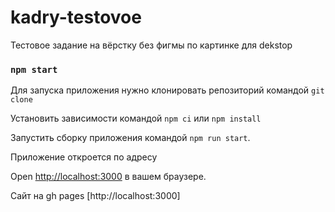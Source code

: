 # kadry-testovoe
Тестовое задание на вёрстку без фигмы по картинке для dekstop

### `npm start`

Для запуска приложения нужно клонировать репозиторий
командой `git clone`

Установить зависимости командой `npm ci` или `npm install`

Запустить сборку приложения командой `npm run start`.

Приложение откроется по адресу 

Open [http://localhost:3000](http://localhost:3000)  в вашем браузере.

Сайт на gh pages [http://localhost:3000]
